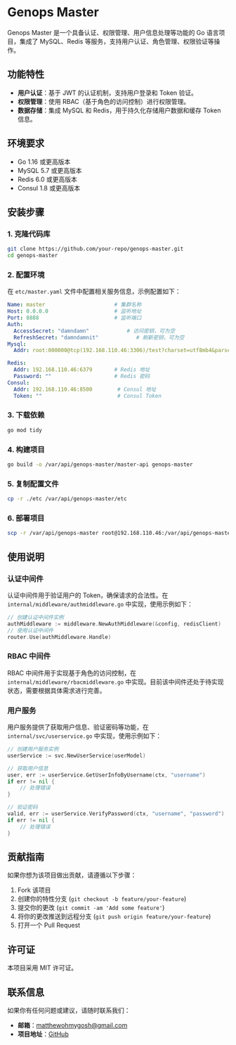 # Genops Master

Genops Master 是一个具备认证、权限管理、用户信息处理等功能的 Go 语言项目，集成了 MySQL、Redis 等服务，支持用户认证、角色管理、权限验证等操作。

## 功能特性

- **用户认证**：基于 JWT 的认证机制，支持用户登录和 Token 验证。
- **权限管理**：使用 RBAC（基于角色的访问控制）进行权限管理。
- **数据存储**：集成 MySQL 和 Redis，用于持久化存储用户数据和缓存 Token 信息。

## 环境要求

- Go 1.16 或更高版本
- MySQL 5.7 或更高版本
- Redis 6.0 或更高版本
- Consul 1.8 或更高版本

## 安装步骤

### 1. 克隆代码库

```bash
git clone https://github.com/your-repo/genops-master.git
cd genops-master
```

### 2. 配置环境

在 `etc/master.yaml` 文件中配置相关服务信息，示例配置如下：

```yaml
Name: master                      # 集群名称
Host: 0.0.0.0                     # 监听地址
Port: 8888                        # 监听端口
Auth:
  AccessSecret: "damndamn"            # 访问密钥，可为空
  RefreshSecret: "damndamnit"            # 刷新密钥，可为空
Mysql:
  Addr: root:000000@tcp(192.168.110.46:3306)/test?charset=utf8mb4&parseTime=True&loc=Local

Redis:
  Addr: 192.168.110.46:6379       # Redis 地址
  Password: ""                    # Redis 密码
Consul:
  Addr: 192.168.110.46:8500        # Consul 地址
  Token: ""                        # Consul Token
```

### 3. 下载依赖

```bash
go mod tidy
```

### 4. 构建项目

```bash
go build -o /var/api/genops-master/master-api genops-master
```

### 5. 复制配置文件

```bash
cp -r ./etc /var/api/genops-master/etc
```

### 6. 部署项目

```bash
scp -r /var/api/genops-master root@192.168.110.46:/var/api/genops-master
```

## 使用说明

### 认证中间件

认证中间件用于验证用户的 Token，确保请求的合法性。在 `internal/middleware/authmiddleware.go` 中实现，使用示例如下：

```go
// 创建认证中间件实例
authMiddleware := middleware.NewAuthMiddleware(&config, redisClient)
// 使用认证中间件
router.Use(authMiddleware.Handle)
```

### RBAC 中间件

RBAC 中间件用于实现基于角色的访问控制，在 `internal/middleware/rbacmiddleware.go` 中实现。目前该中间件还处于待实现状态，需要根据具体需求进行完善。

### 用户服务

用户服务提供了获取用户信息、验证密码等功能，在 `internal/svc/userservice.go` 中实现，使用示例如下：

```go
// 创建用户服务实例
userService := svc.NewUserService(userModel)

// 获取用户信息
user, err := userService.GetUserInfoByUsername(ctx, "username")
if err != nil {
    // 处理错误
}

// 验证密码
valid, err := userService.VerifyPassword(ctx, "username", "password")
if err != nil {
    // 处理错误
}
```

## 贡献指南

如果你想为该项目做出贡献，请遵循以下步骤：

1. Fork 该项目
2. 创建你的特性分支 (`git checkout -b feature/your-feature`)
3. 提交你的更改 (`git commit -am 'Add some feature'`)
4. 将你的更改推送到远程分支 (`git push origin feature/your-feature`)
5. 打开一个 Pull Request

## 许可证

本项目采用 MIT 许可证。

## 联系信息

如果你有任何问题或建议，请随时联系我们：

- **邮箱**：matthewohmygosh@gmail.com
- **项目地址**：[GitHub](https://github.com/your-repo/genops-master)

